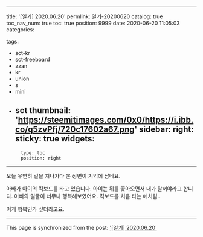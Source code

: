 
---
title: '[일기] 2020.06.20'
permlink: 일기-20200620
catalog: true
toc_nav_num: true
toc: true
position: 9999
date: 2020-06-20 11:05:03
categories:

tags:
- sct-kr
- sct-freeboard
- zzan
- kr
- union
- s
- mini
- sct
thumbnail: 'https://steemitimages.com/0x0/https://i.ibb.co/q5zvPfj/720c17602a67.png'
sidebar:
    right:
        sticky: true
widgets:
    -
        type: toc
        position: right
---


오늘 우연히 길을 지나가다 본 장면이 기억에 남네요.

아빠가 아이의 킥보드를 타고 있습니다. 아이는 뒤를 쫓아오면서 내가 탈꺼야라고 합니다. 아빠의 얼굴이 너무나 행복해보였어요. 킥보드를 처음 타는 애처럼..

이게 행복인가 싶더라고요.

- - -

This page is synchronized from the post: ['[일기] 2020.06.20'](https://steempeak.com/@jacobyu/2020-06-20)
